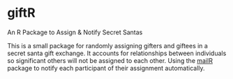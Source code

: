 # giftR
An R Package to Assign &amp; Notify Secret Santas

This is a small package for randomly assigning gifters and giftees in a secret santa gift exchange. 
It accounts for relationships between individuals so significant others will not be assigned to each other. 
Using the [mailR](https://github.com/rpremraj/mailR) package to notify each participant of their assignment automatically.
